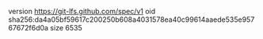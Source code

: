 version https://git-lfs.github.com/spec/v1
oid sha256:da4a05bf59617c200250b608a4031578ea40c99614aaede535e95767672f6d0a
size 6535
